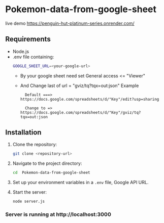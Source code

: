 # Pokemon-data-from-google-sheet
live demo https://penguin-hut-platinum-series.onrender.com/
## Requirements
- Node.js
- .env file containing:
    ```bash
    GOOGLE_SHEET_URL=<your-google-url>
    ```
    - By your google sheet need set General access <= "Viewer" 
    - And Change last of url = "gviz/tq?tqx=out:json"
    Example 

            Default ===> https://docs.google.com/spreadsheets/d/"Key"/edit?usp=sharing

            Change to => https://docs.google.com/spreadsheets/d/"Key"/gviz/tq?tqx=out:json
            
            

## Installation

1. Clone the repository:
    ```bash
    git clone <repository-url>
    ```
2. Navigate to the project directory:
    ```bash
    cd  Pokemon-data-from-google-sheet
    ```
3. Set up your environment variables in a `.env` file, Google API URL.

4. Start the server:
   ```bash
   node server.js
   ```

### Server is running at http://localhost:3000
